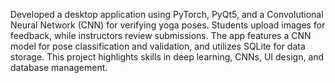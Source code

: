 Developed a desktop application using PyTorch, PyQt5, and a Convolutional Neural Network (CNN) for verifying yoga poses. Students upload images for feedback, while instructors review submissions. The app features a CNN model for pose classification and validation, and utilizes SQLite for data storage. This project highlights skills in deep learning, CNNs, UI design, and database management.
